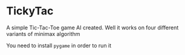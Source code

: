 # TickyTac
A simple Tic-Tac-Toe game AI created. Well it works on four different variants of minimax algorithm

You need to install `pygame` in order to run it
